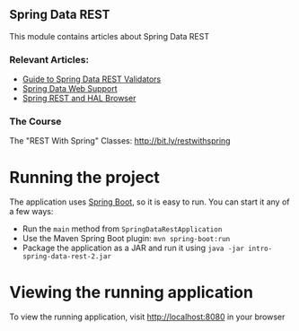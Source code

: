 ## Spring Data REST

This module contains articles about Spring Data REST

### Relevant Articles:
- [Guide to Spring Data REST Validators](https://www.baeldung.com/spring-data-rest-validators)
- [Spring Data Web Support](https://www.baeldung.com/spring-data-web-support)
- [Spring REST and HAL Browser](https://www.baeldung.com/spring-rest-hal)

### The Course
The "REST With Spring" Classes: http://bit.ly/restwithspring

# Running the project
The application uses [Spring Boot](http://projects.spring.io/spring-boot/), so it is easy to run. You can start it any of a few ways:
* Run the `main` method from `SpringDataRestApplication`
* Use the Maven Spring Boot plugin: `mvn spring-boot:run`
* Package the application as a JAR and run it using `java -jar intro-spring-data-rest-2.jar`

# Viewing the running application
To view the running application, visit [http://localhost:8080](http://localhost:8080) in your browser
